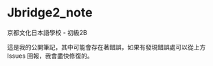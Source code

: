 # Jbridge2_note
京都文化日本語學校 - 初級2B  
  
[](IMG\natuyasumi.JPG)  
  
這是我的公開筆記，其中可能會存在著錯誤，如果有發現錯誤處可以從上方 Issues 回報，我會盡快修復的。




